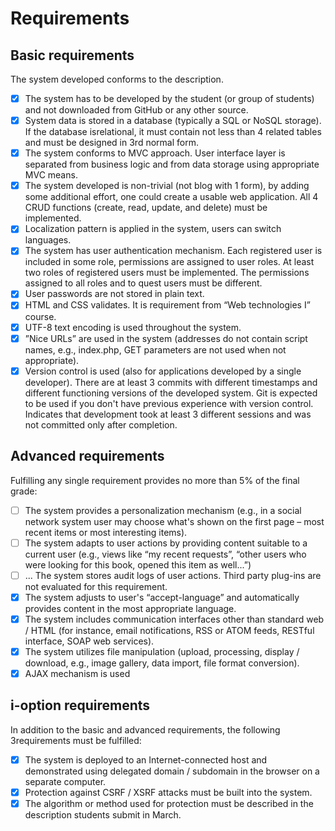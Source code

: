 # Requirements
## Basic requirements

The system developed conforms to the description.
- [x] The system has to be developed by the student (or group of students) and not downloaded from GitHub
or any other source.
- [x] System data is stored in a database (typically a SQL or NoSQL storage). If the database isrelational, it must
contain not less than 4 related tables and must be designed in 3rd normal form.
- [x] The system conforms to MVC approach. User interface layer is separated from business logic and from
data storage using appropriate MVC means.
- [x] The system developed is non-trivial (not blog with 1 form), by adding some additional effort, one could
create a usable web application. All 4 CRUD functions (create, read, update, and delete) must be
implemented.
- [x] Localization pattern is applied in the system, users can switch languages.
- [x] The system has user authentication mechanism. Each registered user is included in some role, permissions
are assigned to user roles. At least two roles of registered users must be implemented. The permissions
assigned to all roles and to quest users must be different.
- [x] User passwords are not stored in plain text.
- [x] HTML and CSS validates. It is requirement from “Web technologies I” course.
- [x] UTF-8 text encoding is used throughout the system.
- [x] ”Nice URLs” are used in the system (addresses do not contain script names, e.g., index.php, GET
parameters are not used when not appropriate).
- [x] Version control is used (also for applications developed by a single developer). There are at least 3
commits with different timestamps and different functioning versions of the developed system. Git is
expected to be used if you don't have previous experience with version control. Indicates that
development took at least 3 different sessions and was not committed only after completion.

## Advanced requirements
Fulfilling any single requirement provides no more than 5% of the final grade:
- [ ] The system provides a personalization mechanism (e.g., in a social network system user may choose
what's shown on the first page – most recent items or most interesting items).
- [ ] The system adapts to user actions by providing content suitable to a current user (e.g., views like “my
recent requests”, “other users who were looking for this book, opened this item as well...”)
- [ ] ... The system stores audit logs of user actions. Third party plug-ins are not evaluated for this requirement.
- [x] The system adjusts to user's “accept-language” and automatically provides content in the most
appropriate language.
- [x] The system includes communication interfaces other than standard web / HTML (for instance, email
notifications, RSS or ATOM feeds, RESTful interface, SOAP web services).
- [x] The system utilizes file manipulation (upload, processing, display / download, e.g., image gallery, data
import, file format conversion).
- [x] AJAX mechanism is used

## i-option requirements
In addition to the basic and advanced requirements, the following 3requirements must be fulfilled:
- [x] The system is deployed to an Internet-connected host and demonstrated using delegated domain /
subdomain in the browser on a separate computer.
- [x] Protection against CSRF / XSRF attacks must be built into the system.
- [x] The algorithm or method used for protection must be described in the description students submit in
March.
